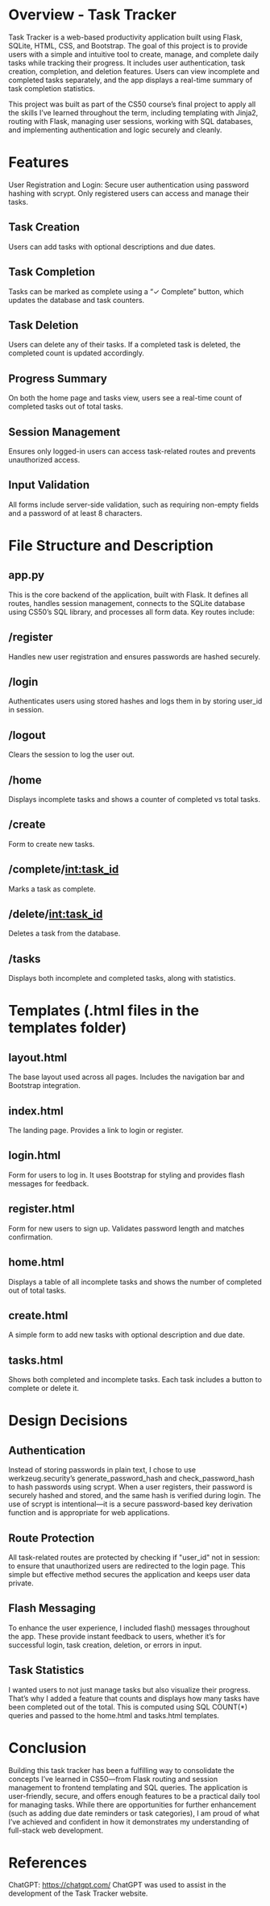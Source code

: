 # Overview - Task Tracker
Task Tracker is a web-based productivity application built using Flask, SQLite, HTML, CSS, and Bootstrap. The goal of this project is to provide users with a simple and intuitive tool to create, manage, and complete daily tasks while tracking their progress. It includes user authentication, task creation, completion, and deletion features. Users can view incomplete and completed tasks separately, and the app displays a real-time summary of task completion statistics.

This project was built as part of the CS50 course’s final project to apply all the skills I’ve learned throughout the term, including templating with Jinja2, routing with Flask, managing user sessions, working with SQL databases, and implementing authentication and logic securely and cleanly.

# Features
User Registration and Login: Secure user authentication using password hashing with scrypt. Only registered users can access and manage their tasks.

## Task Creation
Users can add tasks with optional descriptions and due dates.

## Task Completion
Tasks can be marked as complete using a “✓ Complete” button, which updates the database and task counters.

## Task Deletion
Users can delete any of their tasks. If a completed task is deleted, the completed count is updated accordingly.

## Progress Summary
On both the home page and tasks view, users see a real-time count of completed tasks out of total tasks.

## Session Management
Ensures only logged-in users can access task-related routes and prevents unauthorized access.

## Input Validation
All forms include server-side validation, such as requiring non-empty fields and a password of at least 8 characters.

# File Structure and Description

## app.py
This is the core backend of the application, built with Flask. It defines all routes, handles session management, connects to the SQLite database using CS50’s SQL library, and processes all form data. Key routes include:

## /register
Handles new user registration and ensures passwords are hashed securely.

## /login
Authenticates users using stored hashes and logs them in by storing user_id in session.

## /logout
Clears the session to log the user out.

## /home
Displays incomplete tasks and shows a counter of completed vs total tasks.

## /create
Form to create new tasks.

## /complete/<int:task_id>
Marks a task as complete.

## /delete/<int:task_id>
Deletes a task from the database.

## /tasks
Displays both incomplete and completed tasks, along with statistics.

# Templates (.html files in the templates folder)

## layout.html
The base layout used across all pages. Includes the navigation bar and Bootstrap integration.

## index.html
The landing page. Provides a link to login or register.

## login.html
Form for users to log in. It uses Bootstrap for styling and provides flash messages for feedback.

## register.html
Form for new users to sign up. Validates password length and matches confirmation.

## home.html
Displays a table of all incomplete tasks and shows the number of completed out of total tasks.

## create.html
A simple form to add new tasks with optional description and due date.

## tasks.html
Shows both completed and incomplete tasks. Each task includes a button to complete or delete it.

# Design Decisions

## Authentication
Instead of storing passwords in plain text, I chose to use werkzeug.security’s generate_password_hash and check_password_hash to hash passwords using scrypt. When a user registers, their password is securely hashed and stored, and the same hash is verified during login. The use of scrypt is intentional—it is a secure password-based key derivation function and is appropriate for web applications.

## Route Protection
All task-related routes are protected by checking if "user_id" not in session: to ensure that unauthorized users are redirected to the login page. This simple but effective method secures the application and keeps user data private.

## Flash Messaging
To enhance the user experience, I included flash() messages throughout the app. These provide instant feedback to users, whether it’s for successful login, task creation, deletion, or errors in input.

## Task Statistics
I wanted users to not just manage tasks but also visualize their progress. That’s why I added a feature that counts and displays how many tasks have been completed out of the total. This is computed using SQL COUNT(*) queries and passed to the home.html and tasks.html templates.

# Conclusion
Building this task tracker has been a fulfilling way to consolidate the concepts I’ve learned in CS50—from Flask routing and session management to frontend templating and SQL queries. The application is user-friendly, secure, and offers enough features to be a practical daily tool for managing tasks. While there are opportunities for further enhancement (such as adding due date reminders or task categories), I am proud of what I’ve achieved and confident in how it demonstrates my understanding of full-stack web development.

# References
ChatGPT: https://chatgpt.com/
ChatGPT was used to assist in the development of the Task Tracker website.


